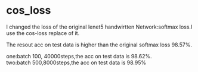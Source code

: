 # cos_loss
I changed the loss of the original lenet5 handwirtten Network:softmax loss.I use the cos-loss replace of it.
   
The resout acc on test data is higher than the original softmax loss 98.57%.
  
one:batch 100, 40000steps,the acc on test data is 98.62%.  
two:batch 500,8000steps,the acc on test data is 98.95%
